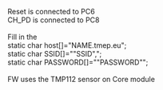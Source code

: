 Reset is connected to PC6</br>
CH_PD is connected to PC8</br>
</br>
Fill in the</br>
static char host[]="NAME.tmep.eu";</br>
static char SSID[]="\"SSID\",";</br>
static char PASSWORD[]="\"PASSWORD\"";</br>
</br>
FW uses the TMP112 sensor on Core module 

